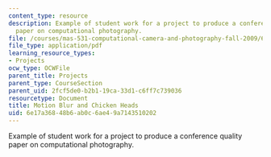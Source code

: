 ```yaml
---
content_type: resource
description: Example of student work for a project to produce a conference quality
  paper on computational photography.
file: /courses/mas-531-computational-camera-and-photography-fall-2009/6e17a36848b6ab0c6ae49a7143510202_MITMAS_531F09_proj3_slides.pdf
file_type: application/pdf
learning_resource_types:
- Projects
ocw_type: OCWFile
parent_title: Projects
parent_type: CourseSection
parent_uid: 2fcf5de0-b2b1-19ca-33d1-c6ff7c739036
resourcetype: Document
title: Motion Blur and Chicken Heads
uid: 6e17a368-48b6-ab0c-6ae4-9a7143510202
---
```

Example of student work for a project to produce a conference quality paper on computational photography.

